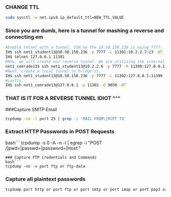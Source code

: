 ### CHANGE TTL
```bash
sudo sysctl -w net.ipv4.ip_default_ttl=NEW_TTL_VALUE
```
### Since you are dumb, here is a tunnel for mashing a reverse and connecting em
```bash
#Enable telnet with a tunnel. SSH on the 10.50.158.236 is using 7777.
IH$ ssh net1_student13@10.50.158.236 -p 7777 -L 11301:10.2.2.7:23 -NT
IH$ telnet 127.0.0.1 11301
#Now, we will create our reverse tunnel. We are utilizing the internal (.6) using it's ssh port. The 2222 states what our ssh port is to utilize for the function.
net1_comrade13$ ssh net1_student13@10.2.2.6 -p 7777 -R 11399:127.0.0.1:2222 -NT
#Next, create a local tunnel to bridge it. 
IH$ ssh net1_student13@10.50.158.236 -p 7777 -L 11302:127.0.0.1:11399 -NT
#Lastly,
IH$ ssh net1_comrade13@127.0.0.1 -p 11302 -D 9050 -NT
```
### THAT IS IT FOR A REVERSE TUNNEL IDIOT ^^^
###Capture SMTP Email
```bash
tcpdump -nn -l port 25 | grep -i 'MAIL FROM\|RCPT TO'
```
### Extract HTTP Passwords in POST Requests
bash```
tcpdump -s 0 -A -n -l | egrep -i "POST /|pwd=|passwd=|password=|Host:"
```
### Capture FTP Credentials and Commands
bash```
tcpdump -nn -v port ftp or ftp-data
```
### Capture all plaintext passwords
```bash
tcpdump port http or port ftp or port smtp or port imap or port pop3 or port telnet -l -A | egrep -i -B5 'pass=|pwd=|log=|login=|user=|username=|pw=|pas
```
